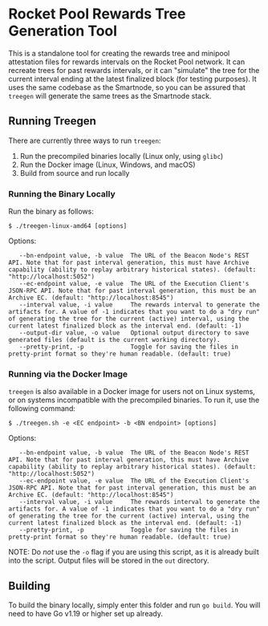 # Rocket Pool Rewards Tree Generation Tool

This is a standalone tool for creating the rewards tree and minipool attestation files for rewards intervals on the Rocket Pool network.
It can recreate trees for past rewards intervals, or it can "simulate" the tree for the current interval ending at the latest finalized block (for testing purposes).
It uses the same codebase as the Smartnode, so you can be assured that `treegen` will generate the same trees as the Smartnode stack. 


## Running Treegen

There are currently three ways to run `treegen`:

1. Run the precompiled binaries locally (Linux only, using `glibc`)
2. Run the Docker image (Linux, Windows, and macOS)
3. Build from source and run locally


### Running the Binary Locally

Run the binary as follows:

```
$ ./treegen-linux-amd64 [options]
```

Options:

```
   --bn-endpoint value, -b value  The URL of the Beacon Node's REST API. Note that for past interval generation, this must have Archive capability (ability to replay arbitrary historical states). (default: "http://localhost:5052")
   --ec-endpoint value, -e value  The URL of the Execution Client's JSON-RPC API. Note that for past interval generation, this must be an Archive EC. (default: "http://localhost:8545")
   --interval value, -i value     The rewards interval to generate the artifacts for. A value of -1 indicates that you want to do a "dry run" of generating the tree for the current (active) interval, using the current latest finalized block as the interval end. (default: -1)
   --output-dir value, -o value   Optional output directory to save generated files (default is the current working directory).
   --pretty-print, -p             Toggle for saving the files in pretty-print format so they're human readable. (default: true)
```


### Running via the Docker Image

`treegen` is also available in a Docker image for users not on Linux systems, or on systems incompatible with the precompiled binaries.
To run it, use the following command:

```
$ ./treegen.sh -e <EC endpoint> -b <BN endpoint> [options]
```

Options:

```
   --bn-endpoint value, -b value  The URL of the Beacon Node's REST API. Note that for past interval generation, this must have Archive capability (ability to replay arbitrary historical states). (default: "http://localhost:5052")
   --ec-endpoint value, -e value  The URL of the Execution Client's JSON-RPC API. Note that for past interval generation, this must be an Archive EC. (default: "http://localhost:8545")
   --interval value, -i value     The rewards interval to generate the artifacts for. A value of -1 indicates that you want to do a "dry run" of generating the tree for the current (active) interval, using the current latest finalized block as the interval end. (default: -1)
   --pretty-print, -p             Toggle for saving the files in pretty-print format so they're human readable. (default: true)
```

NOTE: Do *not* use the `-o` flag if you are using this script, as it is already built into the script.
Output files will be stored in the `out` directory.


## Building

To build the binary locally, simply enter this folder and run `go build`.
You will need to have Go v1.19 or higher set up already.
